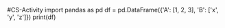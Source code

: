  #CS-Activity
import pandas as pd
df = pd.DataFrame({'A': [1, 2, 3], 'B': ['x', 'y', 'z']})
print(df)
